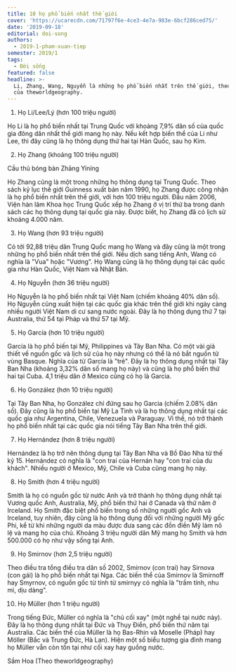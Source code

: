 ```yaml
---
title: 10 họ phổ biến nhất thế giới
cover: 'https://ucarecdn.com/71797f6e-4ce3-4e7a-983e-6bcf286ced75/'
date: '2019-09-18'
editorial: doi-song
authors:
  - 2019-1-pham-xuan-tiep
semester: 2019/1
tags:
  - Đời sống
featured: false
headline: >-
  Li, Zhang, Wang, Nguyễn là những họ phổ biến nhất trên thế giới, theo xếp hạng
  của theworldgeography.
---
```

1. Họ Li/Lee/Lý (hơn 100 triệu người)

Họ Li là họ phổ biến nhất tại Trung Quốc với khoảng 7,9% dân số của quốc gia đông dân nhất thế giới mang họ này. Nếu kết hợp biến thể của Li như Lee, thì đây cũng là họ thông dụng thứ hai tại Hàn Quốc, sau họ Kim.

2. Họ Zhang (khoảng 100 triệu người)

Cầu thủ bóng bàn Zhāng Yíníng



Họ Zhang cũng là một trong những họ thông dụng tại Trung Quốc. Theo sách kỷ lục thế giới Guinness xuất bản năm 1990, họ Zhang được công nhận là họ phổ biến nhất trên thế giới, với hơn 100 triệu người. Đầu năm 2006, Viện hàn lâm Khoa học Trung Quốc xếp họ Zhang ở vị trí thứ ba trong danh sách các họ thông dụng tại quốc gia này. Được biết, họ Zhang đã có lịch sử khoảng 4.000 năm.

3. Họ Wang (hơn 93 triệu người)

Có tới 92,88 triệu dân Trung Quốc mang họ Wang và đây cũng là một trong những họ phổ biến nhất trên thế giới. Nếu dịch sang tiếng Anh, Wang có nghĩa là "Vua" hoặc "Vương". Họ Wang cũng là họ thông dụng tại các quốc gia như Hàn Quốc, Việt Nam và Nhật Bản.

4. Họ Nguyễn (hơn 36 triệu người)

Họ Nguyễn là họ phổ biến nhất tại Việt Nam (chiếm khoảng 40% dân số). Họ Nguyễn cũng xuất hiện tại các quốc gia khác trên thế giới khi ngày càng nhiều người Việt Nam di cư sang nước ngoài. Đây là họ thông dụng thứ 7 tại Australia, thứ 54 tại Pháp và thứ 57 tại Mỹ.

5. Họ García (hơn 10 triệu người)

García là họ phổ biến tại Mỹ, Philippines và Tây Ban Nha. Có một vài giả thiết về nguồn gốc và lịch sử của họ này nhưng có thể là nó bắt nguồn từ vùng Basque. Nghĩa của từ García là "trẻ". Đây là họ thông dụng nhất tại Tây Ban Nha (khoảng 3,32% dân số mang họ này) và cũng là họ phổ biến thứ hai tại Cuba. 4,1 triệu dân ở Mexico cũng có họ là Garcia.

6. Họ González (hơn 10 triệu người)

Tại Tây Ban Nha, họ González chỉ đứng sau họ Garcia (chiếm 2.08% dân số). Đây cũng là họ phổ biến tại Mỹ La Tinh và là họ thông dụng nhất tại các quốc gia như Argentina, Chile, Venezuela và Paraguay. Vì thế, nó trở thành họ phổ biến nhất tại các quốc gia nói tiếng Tây Ban Nha trên thế giới.

7. Họ Hernández (hơn 8 triệu người)

Hernández là họ trở nên thông dụng tại Tây Ban Nha và Bồ Đào Nha từ thế kỷ 15. Hernández có nghĩa là "con trai của Hernán hay "con trai của du khách". Nhiều người ở Mexico, Mỹ, Chile và Cuba cũng mang họ này.

8. Họ Smith (hơn 4 triệu người)

Smith là họ có nguồn gốc từ nước Anh và trở thành họ thông dụng nhất tại Vương quốc Anh, Australia, Mỹ, phổ biến thứ hai ở Canada và thứ năm ở Irceland. Họ Smith đặc biệt phổ biến trong số những người gốc Anh và Irceland, tuy nhiên, đây cũng là họ thông dụng đối với những người Mỹ gốc Phi, kể từ khi những người da màu được đưa sang các đồn điền Mỹ làm nô lệ và mang họ của chủ. Khoảng 3 triệu người dân Mỹ mang họ Smith và hơn 500.000 có họ như vậy sống tại Anh.

9. Họ Smirnov (hơn 2,5 triệu người)

Theo điều tra tổng điều tra dân số 2002, Smirnov (con trai) hay Sirnova (con gái) là họ phổ biến nhất tại Nga. Các biến thể của Smirnov là Smirnoff hay Smyrnov, có nguồn gốc từ tính từ smirnyy có nghĩa là "trầm tính, nhu mì, dịu dàng".

10. Họ Müller (hơn 1 triệu người)

Trong tiếng Đức, Müller có nghĩa là "chủ cối xay" (một nghề tại nước này). Đây là họ thông dụng nhất tại Đức và Thụy Điển, phổ biến thứ năm tại Australia. Các biến thể của Müller là họ Bas-Rhin và Moselle (Pháp) hay Möller (Bắc và Trung Đức, Hà Lan). Hiện một số biểu tượng gia đình mang họ Müller vẫn còn tồn tại như cối xay hay guồng nước.

Sầm Hoa (Theo theworldgeography)
